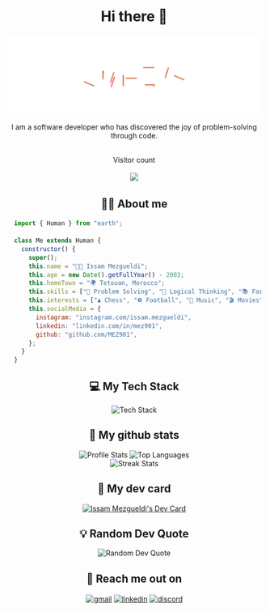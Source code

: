 <h1 align="center">Hi there 👋</h1>

<img src="https://raw.githubusercontent.com/MEZ901/MEZ901/main/assets/header.svg" alt="Profile Cover" />

<p align="center">
I am a software developer who has discovered the joy of problem-solving through code.
</p>

<p align="center"> 
  <br>Visitor count<br><br>
  <img src="https://profile-counter.glitch.me/MEZ901/count.svg?"  />
</p>

<h2 align="center">🧍🏻 About me</h2>
 
```js
  import { Human } from "earth";

  class Me extends Human {
    constructor() {
      super();
      this.name = "👨‍💻 Issam Mezgueldi";
      this.age = new Date().getFullYear() - 2003;
      this.homeTown = "🌍 Tetouan, Morocco";
      this.skills = ["🧠 Problem Solving", "🤔 Logical Thinking", "📚 Fast Learning"];
      this.interests = ["♟️ Chess", "⚽ Football", "🎵 Music", "🎬 Movies"];
      this.socialMedia = {
        instagram: "instagram.com/issam.mezgueldi",
        linkedin: "linkedin.com/in/mez901",
        github: "github.com/MEZ901",
      };
    }
  }
```

<h2 align="center">💻 My Tech Stack</h2>

 <div align="center">
   
   <img src="https://skillicons.dev/icons?i=javascript,typescript,react,nextjs,tailwindcss,nodejs,nestjs,postgresql,docker,aws,jest,git,linux,vscode,markdown&perline=5" alt="Tech Stack" />
   
 </div>
 
<h2 align="center">🌟 My github stats</h2>

<div align="center">
  <img src="https://github-readme-stats.vercel.app/api?username=MEZ901&show_icons=true&theme=tokyonight&line_height=28&rank_icon=github" alt="Profile Stats" />
  <img src="https://github-readme-stats.vercel.app/api/top-langs/?username=MEZ901&layout=donut&theme=tokyonight" alt="Top Languages" />
</div>
<div align="center">
 <img  src="https://github-readme-streak-stats.herokuapp.com/?user=MEZ901&show_icons=true&locale=en&layout=compact&theme=tokyonight&line_height=0" alt="Streak Stats" />
</div>

<h2 align="center">📖 My dev card</h2>

<div align = "center">
 <a href="https://app.daily.dev/MEZ901">
  <img src="https://api.daily.dev/devcards/44578dd2e80c46dcb163e0243685f0d8.png?r=dum" width="300" alt="Issam Mezgueldi's Dev Card" />
 </a>
</div>

<h2 align="center">💡 Random Dev Quote</h2>

<div align = "center">
 <img src="https://quotes-github-readme.vercel.app/api?type=horizontal&theme=tokyonight" alt="Random Dev Quote" />
</div>
 
<h2 align="center">🤙 Reach me out on</h2>

<div align="center">
 <a href="mailto: issammez44@gmail.com" target="blank"><img align="center" src="https://img.shields.io/badge/Gmail-red?style=for-the-badge&logo=gmail&logoColor=white" alt="gmail" /></a>
 <a href="https://www.linkedin.com/in/mez901/" target="blank"><img align="center" src="https://img.shields.io/badge/LinkedIn-blue?style=for-the-badge&logo=linkedin&logoColor=white" alt="linkedin" /></a>
 <a href="https://discordapp.com/users/930779979409666048" target="blank"><img align="center" src="https://img.shields.io/badge/Discord-blue?style=for-the-badge&logo=discord&logoColor=white" alt="discord" /></a>
</div>
